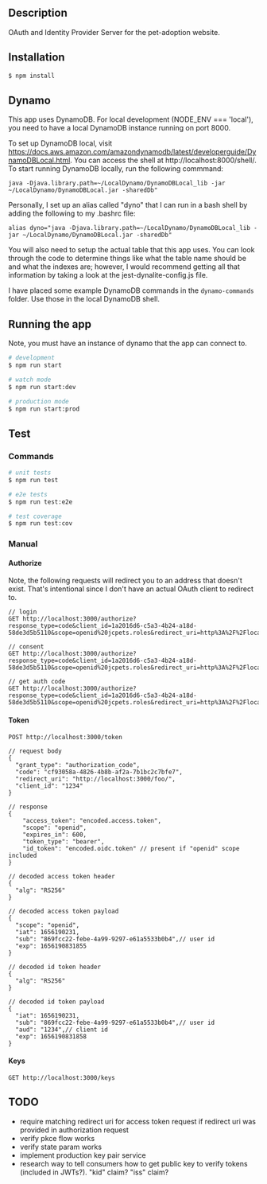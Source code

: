 ## Description

OAuth and Identity Provider Server for the pet-adoption website.

## Installation

```bash
$ npm install
```

## Dynamo

This app uses DynamoDB. For local development (NODE_ENV === 'local'), you need to have a local DynamoDB instance running on port 8000.

To set up DynamoDB local, visit https://docs.aws.amazon.com/amazondynamodb/latest/developerguide/DynamoDBLocal.html. You can access the shell at http://localhost:8000/shell/. To start running DynamoDB locally, run the following commmand:

```
java -Djava.library.path=~/LocalDynamo/DynamoDBLocal_lib -jar ~/LocalDynamo/DynamoDBLocal.jar -sharedDb"
```

Personally, I set up an alias called "dyno" that I can run in a bash shell by adding the following to my .bashrc file:

```
alias dyno="java -Djava.library.path=~/LocalDynamo/DynamoDBLocal_lib -jar ~/LocalDynamo/DynamoDBLocal.jar -sharedDb"
```

You will also need to setup the actual table that this app uses. You can look through the code to determine things like what the table name should be and what the indexes are; however, I would recommend getting all that information by taking a look at the jest-dynalite-config.js file.

I have placed some example DynamoDB commands in the `dynamo-commands` folder. Use those in the local DynamoDB shell.

## Running the app

Note, you must have an instance of dynamo that the app can connect to.

```bash
# development
$ npm run start

# watch mode
$ npm run start:dev

# production mode
$ npm run start:prod
```

## Test

### Commands
```bash
# unit tests
$ npm run test

# e2e tests
$ npm run test:e2e

# test coverage
$ npm run test:cov
```

### Manual

#### Authorize
Note, the following requests will redirect you to an address that doesn't exist. That's intentional since I don't have an actual OAuth client to redirect to.

```
// login
GET http://localhost:3000/authorize?response_type=code&client_id=1a2016d6-c5a3-4b24-a18d-58de3d5b5110&scope=openid%20jcpets.roles&redirect_uri=http%3A%2F%2Flocalhost%3A3333%2Fcallback&prompt=login

// consent
GET http://localhost:3000/authorize?response_type=code&client_id=1a2016d6-c5a3-4b24-a18d-58de3d5b5110&scope=openid%20jcpets.roles&redirect_uri=http%3A%2F%2Flocalhost%3A3333%2Fcallback&prompt=consent

// get auth code
GET http://localhost:3000/authorize?response_type=code&client_id=1a2016d6-c5a3-4b24-a18d-58de3d5b5110&scope=openid%20jcpets.roles&redirect_uri=http%3A%2F%2Flocalhost%3A3333%2Fcallback&prompt=none
```

#### Token
```
POST http://localhost:3000/token

// request body
{
  "grant_type": "authorization_code",
  "code": "cf93058a-4826-4b8b-af2a-7b1bc2c7bfe7",
  "redirect_uri": "http://localhost:3000/foo/",
  "client_id": "1234"
}

// response
{
    "access_token": "encoded.access.token",
    "scope": "openid",
    "expires_in": 600,
    "token_type": "bearer",
    "id_token": "encoded.oidc.token" // present if "openid" scope included
}

// decoded access token header
{
  "alg": "RS256"
}

// decoded access token payload
{
  "scope": "openid",
  "iat": 1656190231,
  "sub": "869fcc22-febe-4a99-9297-e61a5533b0b4",// user id
  "exp": 1656190831855
}

// decoded id token header
{
  "alg": "RS256"
}

// decoded id token payload
{
  "iat": 1656190231,
  "sub": "869fcc22-febe-4a99-9297-e61a5533b0b4",// user id
  "aud": "1234",// client id
  "exp": 1656190831858
}
```

#### Keys
```
GET http://localhost:3000/keys
```

## TODO
- require matching redirect uri for access token request if redirect uri was provided in authorization request
- verify pkce flow works
- verify state param works
- implement production key pair service
- research way to tell consumers how to get public key to verify tokens (included in JWTs?). "kid" claim? "iss" claim?